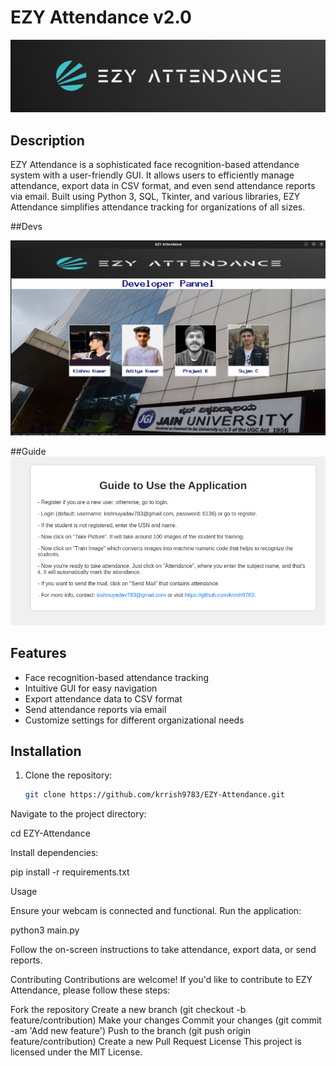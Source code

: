 # EZY Attendance v2.0

![EZY Attendance Logo](Devs/banner.png)

## Description

EZY Attendance is a sophisticated face recognition-based attendance system with a user-friendly GUI. It allows users to efficiently manage attendance, export data in CSV format, and even send attendance reports via email. Built using Python 3, SQL, Tkinter, and various libraries, EZY Attendance simplifies attendance tracking for organizations of all sizes.

##Devs

![Developers](Devs/devs.png)

##Guide 
![Developers](Devs/help.png)

## Features

- Face recognition-based attendance tracking
- Intuitive GUI for easy navigation
- Export attendance data to CSV format
- Send attendance reports via email
- Customize settings for different organizational needs

## Installation

1. Clone the repository:
   ```bash
   git clone https://github.com/krrish9783/EZY-Attendance.git

Navigate to the project directory:


cd EZY-Attendance

Install dependencies:


pip install -r requirements.txt

Usage

Ensure your webcam is connected and functional.
Run the application:

python3 main.py

Follow the on-screen instructions to take attendance, export data, or send reports.

Contributing
Contributions are welcome! If you'd like to contribute to EZY Attendance, please follow these steps:

Fork the repository
Create a new branch (git checkout -b feature/contribution)
Make your changes
Commit your changes (git commit -am 'Add new feature')
Push to the branch (git push origin feature/contribution)
Create a new Pull Request
License
This project is licensed under the MIT License.
